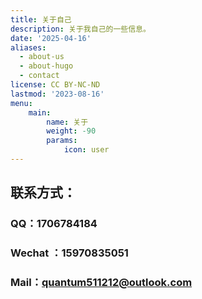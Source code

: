 ```yaml
---
title: 关于自己
description: 关于我自己的一些信息。
date: '2025-04-16'
aliases:
  - about-us
  - about-hugo
  - contact
license: CC BY-NC-ND
lastmod: '2023-08-16'
menu:
    main: 
        name: 关于
        weight: -90
        params:
            icon: user
---
```


## 联系方式：

### QQ：1706784184

### Wechat ：15970835051

### Mail：quantum511212@outlook.com
